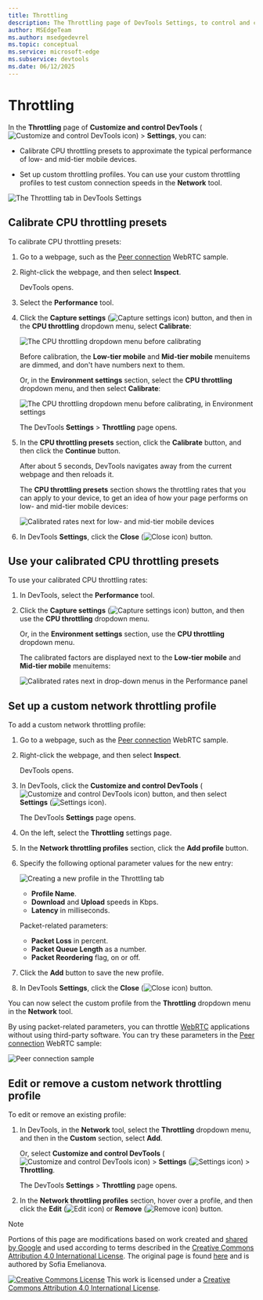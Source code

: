```yaml
---
title: Throttling
description: The Throttling page of DevTools Settings, to control and customize network and CPU speed settings.
author: MSEdgeTeam
ms.author: msedgedevrel
ms.topic: conceptual
ms.service: microsoft-edge
ms.subservice: devtools
ms.date: 06/12/2025
---
```

<!-- Copyright Sofia Emelianova

   Licensed under the Apache License, Version 2.0 (the "License");
   you may not use this file except in compliance with the License.
   You may obtain a copy of the License at

       https://www.apache.org/licenses/LICENSE-2.0

   Unless required by applicable law or agreed to in writing, software
   distributed under the License is distributed on an "AS IS" BASIS,
   WITHOUT WARRANTIES OR CONDITIONS OF ANY KIND, either express or implied.
   See the License for the specific language governing permissions and
   limitations under the License.  -->
# Throttling
<!-- https://developer.chrome.com/docs/devtools/settings/throttling -->

In the **Throttling** page of **Customize and control DevTools** (![Customize and control DevTools icon](./throttling-images/customize-and-control-devtools-icon.png)) > **Settings**, you can:

* Calibrate CPU throttling presets to approximate the typical performance of low- and mid-tier mobile devices.

* Set up custom throttling profiles.  You can use your custom throttling profiles to test custom connection speeds in the **Network** tool.<!--, per [Create a custom throttling profile](../network/reference.md#create-a-custom-throttling-profile) in _Network features reference_.  todo: after https://github.com/MicrosoftDocs/edge-developer/pull/3405 is merged, link -->

![The Throttling tab in DevTools Settings](./throttling-images/settings-throttling.png)


<!-- ====================================================================== -->
## Calibrate CPU throttling presets
<!-- https://developer.chrome.com/docs/devtools/settings/throttling#cpu-throttling -->

To calibrate CPU throttling presets:

1. Go to a webpage, such as the [Peer connection](https://webrtc.github.io/samples/src/content/peerconnection/pc1/) WebRTC sample.

1. Right-click the webpage, and then select **Inspect**.

   DevTools opens.

1. Select the **Performance** tool.

1. Click the **Capture settings** (![Capture settings icon](./throttling-images/capture-settings-icon.png)) button, and then in the **CPU throttling** dropdown menu, select **Calibrate**:

   ![The CPU throttling dropdown menu before calibrating](./throttling-images/cpu-throttling-menu-before-calibrate.png)

   Before calibration, the **Low-tier mobile** and **Mid-tier mobile** menuitems are dimmed, and don't have numbers next to them.

   Or, in the **Environment settings** section, select the **CPU throttling** dropdown menu, and then select **Calibrate**:

   ![The CPU throttling dropdown menu before calibrating, in Environment settings](./throttling-images/envir-cpu-throttling-menu-before-calibrate.png)

   <!-- Or, click the **Customize and control DevTools** (![Customize and control DevTools icon](./throttling-images/customize-and-control-devtools-icon.png)) button, select **Settings** (![Settings icon](./throttling-images/settings-icon.png)), and then on the left, select the **Throttling** settings page. -->

   The DevTools **Settings** > **Throttling** page opens.

1. In the **CPU throttling presets** section, click the **Calibrate** button, and then click the **Continue** button.

   After about 5 seconds, DevTools navigates away from the current webpage and then reloads it.

   The **CPU throttling presets** section shows the throttling rates that you can apply to your device, to get an idea of how your page performs on low- and mid-tier mobile devices:

   ![Calibrated rates next for low- and mid-tier mobile devices](./throttling-images/calibrated.png)

1. In DevTools **Settings**, click the **Close** (![Close icon](./throttling-images/close-settings-icon.png)) button.


<!-- ====================================================================== -->
## Use your calibrated CPU throttling presets
<!-- bottom of https://developer.chrome.com/docs/devtools/settings/throttling#cpu-throttling -->

To use your calibrated CPU throttling rates:

1. In DevTools, select the **Performance** tool.

1. Click the **Capture settings** (![Capture settings icon](./throttling-images/capture-settings-icon.png)) button, and then use the **CPU throttling** dropdown menu.

   Or, in the **Environment settings** section, use the **CPU throttling** dropdown menu.

   The calibrated factors are displayed next to the **Low-tier mobile** and **Mid-tier mobile** menuitems:

   ![Calibrated rates next in drop-down menus in the Performance panel](./throttling-images/calibrated-presets.png)


<!-- ====================================================================== -->
## Set up a custom network throttling profile
<!-- Set up custom network throttling profile  https://developer.chrome.com/docs/devtools/settings/throttling#network-throttling -->

To add a custom network throttling profile:

1. Go to a webpage, such as the [Peer connection](https://webrtc.github.io/samples/src/content/peerconnection/pc1/) WebRTC sample.

1. Right-click the webpage, and then select **Inspect**.

   DevTools opens.

1. In DevTools, click the **Customize and control DevTools** (![Customize and control DevTools icon](./throttling-images/customize-and-control-devtools-icon.png)) button, and then select **Settings** (![Settings icon](./throttling-images/settings-icon.png)).

   The DevTools **Settings** page opens.

1. On the left, select the **Throttling** settings page.

1. In the **Network throttling profiles** section, click the **Add profile** button.

1. Specify the following optional parameter values for the new entry:

   ![Creating a new profile in the Throttling tab](./throttling-images/custom-profile.png)

   * **Profile Name**.
   * **Download** and **Upload** speeds in Kbps.
   * **Latency** in milliseconds.

   Packet-related parameters:
   * **Packet Loss** in percent.
   * **Packet Queue Length** as a number.
   * **Packet Reordering** flag, on or off.

1. Click the **Add** button to save the new profile.

1. In DevTools **Settings**, click the **Close** (![Close icon](./throttling-images/close-settings-icon.png)) button.

You can now select the custom profile from the **Throttling** dropdown menu in the **Network** tool.

By using packet-related parameters, you can throttle [WebRTC](https://webrtc.org) applications without using third-party software.  You can try these parameters in the [Peer connection](https://webrtc.github.io/samples/src/content/peerconnection/pc1/) WebRTC sample:

   ![Peer connection sample](./throttling-images/peer-connection-sample.png)<!-- cleaned strings -->


<!-- ====================================================================== -->
## Edit or remove a custom network throttling profile
<!-- bottom of https://developer.chrome.com/docs/devtools/settings/throttling#network-throttling -->

To edit or remove an existing profile:

1. In DevTools, in the **Network** tool, select the **Throttling** dropdown menu, and then in the **Custom** section, select **Add**.

   Or, select **Customize and control DevTools** (![Customize and control DevTools icon](./throttling-images/customize-and-control-devtools-icon.png)) > **Settings** (![Settings icon](./throttling-images/settings-icon.png)) > **Throttling**.

   The DevTools **Settings** > **Throttling** page opens.

1. In the **Network throttling profiles** section, hover over a profile, and then click the **Edit** (![Edit icon](./throttling-images/edit-icon.png)) or **Remove** (![Remove icon](./throttling-images/remove-icon.png)) button.


<!-- ====================================================================== -->
> [!NOTE]
> Portions of this page are modifications based on work created and [shared by Google](https://developers.google.com/terms/site-policies) and used according to terms described in the [Creative Commons Attribution 4.0 International License](https://creativecommons.org/licenses/by/4.0).
> The original page is found [here](https://developer.chrome.com/docs/devtools/settings/throttling) and is authored by Sofia Emelianova.

[![Creative Commons License](../../media/cc-logo/88x31.png)](https://creativecommons.org/licenses/by/4.0)
This work is licensed under a [Creative Commons Attribution 4.0 International License](https://creativecommons.org/licenses/by/4.0).
